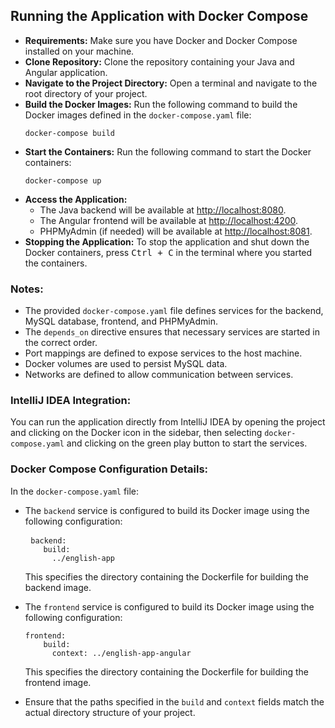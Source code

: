 <h2>Running the Application with Docker Compose</h2>
<ul>
    <li><strong>Requirements:</strong> Make sure you have Docker and Docker Compose installed on your machine.</li> 
     <li><strong>Clone Repository:</strong> Clone the repository containing your Java and Angular application.</li>
    <li><strong>Navigate to the Project Directory:</strong> Open a terminal and navigate to the root directory of your project.</li> 
    <li><strong>Build the Docker Images:</strong> Run the following command to build the Docker images defined in the <code>docker-compose.yaml</code> file:
        <pre><code>docker-compose build</code></pre>
    </li>   
    <li><strong>Start the Containers:</strong> Run the following command to start the Docker containers:
        <pre><code>docker-compose up</code></pre>
    </li>
    <li><strong>Access the Application:</strong>
        <ul>
            <li>The Java backend will be available at <a href="http://localhost:8080">http://localhost:8080</a>.</li>
            <li>The Angular frontend will be available at <a href="http://localhost:4200">http://localhost:4200</a>.</li>
            <li>PHPMyAdmin (if needed) will be available at <a href="http://localhost:8081">http://localhost:8081</a>.</li>
        </ul>
    </li>
    <li><strong>Stopping the Application:</strong> To stop the application and shut down the Docker containers, press <kbd>Ctrl + C</kbd> in the terminal where you started the containers.</li>
</ul>
<h3>Notes:</h3>
<ul>
    <li>The provided <code>docker-compose.yaml</code> file defines services for the backend, MySQL database, frontend, and PHPMyAdmin.</li>
    <li>The <code>depends_on</code> directive ensures that necessary services are started in the correct order.</li>
    <li>Port mappings are defined to expose services to the host machine.</li>
    <li>Docker volumes are used to persist MySQL data.</li>
    <li>Networks are defined to allow communication between services.</li>
</ul>
<h3>IntelliJ IDEA Integration:</h3>
<p>You can run the application directly from IntelliJ IDEA by opening the project and clicking on the Docker icon in the sidebar, then selecting <code>docker-compose.yaml</code> and clicking on the green play button to start the services.</p>
<h3>Docker Compose Configuration Details:</h3>
<p>In the <code>docker-compose.yaml</code> file:</p>
<ul>
    <li>The <code>backend</code> service is configured to build its Docker image using the following configuration:</li>
    <pre> <code>backend:
    build:
      ../english-app</code></pre>
    <p>This specifies the directory containing the Dockerfile for building the backend image.</p>
    <li>The <code>frontend</code> service is configured to build its Docker image using the following configuration:</li>
    <pre><code>frontend:
    build:
      context: ../english-app-angular</code></pre>
    <p>This specifies the directory containing the Dockerfile for building the frontend image.</p>
    <li>Ensure that the paths specified in the <code>build</code> and <code>context</code> fields match the actual directory structure of your project.</li>
</ul>
